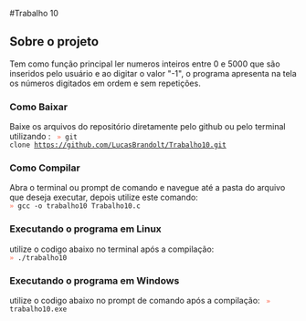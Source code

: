 #Trabalho 10
## Sobre o projeto 
Tem como função principal ler numeros inteiros entre 0 e 5000 que são inseridos pelo usuário e ao digitar o valor "-1", o programa apresenta na tela os números digitados em ordem e sem repetições.

### Como Baixar 
  Baixe os arquivos do repositório diretamente pelo github ou pelo terminal utilizando :
<code>
<span style="color: tomato">»</span> git clone https://github.com/LucasBrandolt/Trabalho10.git
</code>
### Como Compilar
Abra o terminal ou prompt de comando e navegue até a pasta do arquivo que deseja executar, depois utilize este comando:
<code>
<span style="color: tomato">»</span> gcc -o trabalho10 Trabalho10.c
</code>
### Executando o programa em Linux
utilize o codigo abaixo no terminal após a compilação:
<code>
<span style="color: tomato">»</span> ./trabalho10
</code>
### Executando o programa em Windows
utilize o codigo abaixo no prompt de comando após a compilação:
<code>
<span style="color: tomato">»</span> trabalho10.exe
</code>
